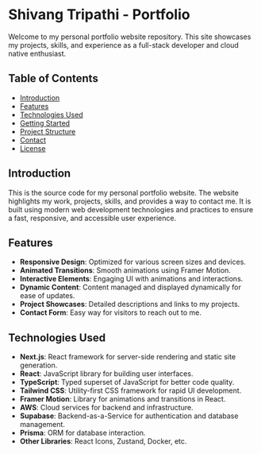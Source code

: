 # Shivang Tripathi - Portfolio

Welcome to my personal portfolio website repository. This site showcases my projects, skills, and experience as a full-stack developer and cloud native enthusiast.

## Table of Contents

- [Introduction](#introduction)
- [Features](#features)
- [Technologies Used](#technologies-used)
- [Getting Started](#getting-started)
- [Project Structure](#project-structure)
- [Contact](#contact)
- [License](#license)

## Introduction

This is the source code for my personal portfolio website. The website highlights my work, projects, skills, and provides a way to contact me. It is built using modern web development technologies and practices to ensure a fast, responsive, and accessible user experience.

## Features

- **Responsive Design**: Optimized for various screen sizes and devices.
- **Animated Transitions**: Smooth animations using Framer Motion.
- **Interactive Elements**: Engaging UI with animations and interactions.
- **Dynamic Content**: Content managed and displayed dynamically for ease of updates.
- **Project Showcases**: Detailed descriptions and links to my projects.
- **Contact Form**: Easy way for visitors to reach out to me.

## Technologies Used

- **Next.js**: React framework for server-side rendering and static site generation.
- **React**: JavaScript library for building user interfaces.
- **TypeScript**: Typed superset of JavaScript for better code quality.
- **Tailwind CSS**: Utility-first CSS framework for rapid UI development.
- **Framer Motion**: Library for animations and transitions in React.
- **AWS**: Cloud services for backend and infrastructure.
- **Supabase**: Backend-as-a-Service for authentication and database management.
- **Prisma**: ORM for database interaction.
- **Other Libraries**: React Icons, Zustand, Docker, etc.

